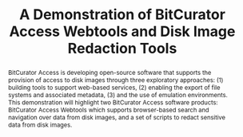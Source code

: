 ---
abstract: 'BitCurator Access is developing open-source software that supports the
  provision of access to disk images through three exploratory approaches: (1) building
  tools to support web-based services, (2) enabling the export of file systems and
  associated metadata, (3) and the use of emulation environments. This demonstration
  will highlight two BitCurator Access software products: BitCurator Access Webtools
  which supports browser-based search and navigation over data from disk images, and
  a set of scripts to redact sensitive data from disk images.'
creators:
- Christopher A. Lee
- Kam Woods
date: null
document_url: https://services.phaidra.univie.ac.at/api/object/o:503186/download
grand_parent: iPRES
institutions: []
keywords: []
landing_page_url: https://phaidra.univie.ac.at/o:503186
language: eng
layout: publication
license: CC BY-NC-SA 3.0 AT
notes_url: null
parent: iPRES 2016
publication_type: poster
size: 422606
slides_url: null
source_name: iPRES
stream_url: null
title: A Demonstration of BitCurator Access Webtools and Disk Image Redaction Tools
year: 2016
---